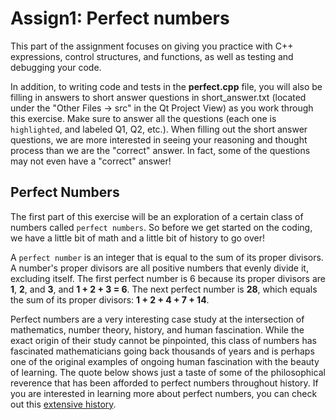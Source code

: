 # Assign1: Perfect numbers

This part of the assignment focuses on giving you practice with C++ expressions, control structures, and functions, as well as testing and debugging your code.

In addition, to writing code and tests in the **perfect.cpp** file, you will also be filling in answers to short answer questions in short_answer.txt (located under the "Other Files -> src" in the Qt Project View) as you work through this exercise. Make sure to answer all the questions (each one is `highlighted`, and labeled Q1, Q2, etc.). When filling out the short answer questions, we are more interested in seeing your reasoning and thought process than we are the "correct" answer. In fact, some of the questions may not even have a "correct" answer!

## Perfect Numbers

The first part of this exercise will be an exploration of a certain class of numbers called `perfect numbers`. So before we get started on the coding, we have a little bit of math and a little bit of history to go over!

A `perfect number` is an integer that is equal to the sum of its proper divisors. A number's proper divisors are all positive numbers that evenly divide it, excluding itself. The first perfect number is 6 because its proper divisors are **1**, **2**, and **3**, and **1 + 2 + 3 = 6**. The next perfect number is **28**, which equals the sum of its proper divisors: **1 + 2 + 4 + 7 + 14**.

Perfect numbers are a very interesting case study at the intersection of mathematics, number theory, history, and human fascination. While the exact origin of their study cannot be pinpointed, this class of numbers has fascinated mathematicians going back thousands of years and is perhaps one of the original examples of ongoing human fascination with the beauty of learning. The quote below shows just a taste of some of the philosophical reverence that has been afforded to perfect numbers throughout history. If you are interested in learning more about perfect numbers, you can check out this [extensive history](https://mathshistory.st-andrews.ac.uk/HistTopics/Perfect_numbers/).
